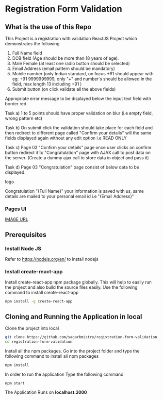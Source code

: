 # Registration Form Validation
## What is the use of this Repo
This Project is a registration with validation ReactJS Project which demonstrates the following
1) Full Name field
2) DOB field (Age should be more than 18 years of age).
3) Male  Female (at least one radio button should be selected)
4) Email Address (email pattern should be mandatory)
4) Mobile number (only Indian standard, on focus +91 should appear with eg: +91 9999999999, only "+" and number's should be allowed in the field, max length 13 including +91 )
5) Submit button (on click validate all the above fields)

Appropriate error message to be displayed below the input text field with border red.


Task a) 1 to 5 points should have proper validation on blur (i.e empty field, wrong pattern etc)

Task b) On submit click the validation should take place for each field and then redirect to different page called "Confirm your details" will the same fields displayed again without any edit option i.e READ ONLY

Task c) Page 02 "Confirm your details" page once user clicks on confirm button redirect it to "Congratulation" page with AJAX call to post data on the server. (Create a dummy ajax call to store data in object and pass it)

Task d) Page 03 "Congratulation" page consist of below data to be displayed.

 

logo

Congratulation "{Full Name}" your information is saved with us, same details are mailed to your personal email id i.e "{Email Address}"

### Pages UI
[IMAGE URL](https://github.com/sagarbmistry/registration-form-validation/blob/master/src/assets/ui.png)

## Prerequisites
### Install Node JS
Refer to https://nodejs.org/en/ to install nodejs

### Install create-react-app
Install create-react-app npm package globally. This will help to easily run the project and also build the source files easily. Use the following command to install create-react-app

```bash
npm install -g create-react-app
```

## Cloning and Running the Application in local

Clone the project into local
```bash
git clone https://github.com/sagarbmistry/registration-form-validation.git
cd registration-form-validation
```

Install all the npm packages. Go into the project folder and type the following command to install all npm packages

```bash
npm install
```

In order to run the application Type the following command

```bash
npm start
```

The Application Runs on **localhost:3000**
